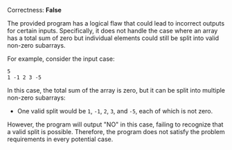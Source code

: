 Correctness: **False**

The provided program has a logical flaw that could lead to incorrect outputs for certain inputs. Specifically, it does not handle the case where an array has a total sum of zero but individual elements could still be split into valid non-zero subarrays.

For example, consider the input case:
```
5
1 -1 2 3 -5
```
In this case, the total sum of the array is zero, but it can be split into multiple non-zero subarrays:
- One valid split would be `1`, `-1`, `2`, `3`, and `-5`, each of which is not zero.

However, the program will output "NO" in this case, failing to recognize that a valid split is possible. Therefore, the program does not satisfy the problem requirements in every potential case.